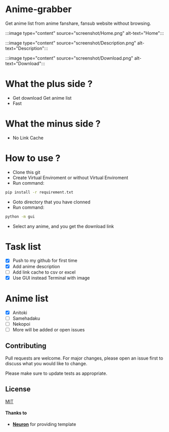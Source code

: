 # Anime-grabber
Get anime list from anime fanshare, fansub website without browsing.

:::image type="content" source="screenshot/Home.png" alt-text="Home":::

:::image type="content" source="screenshot/Description.png" alt-text="Description":::

:::image type="content" source="screenshot/Download.png" alt-text="Download":::

# What the plus side ?
+ Get download Get anime list
+ Fast

# What the minus side ?
- No Link Cache 

# How to use ?
- Clone this git
- Create Virtual Enviroment or without Virtual Enviroment
- Run command:
```bash
pip install -r requirement.txt
```
- Goto directory that you have clonned
- Run command:
```bash
python -m gui
```

- Select any anime, and you get the download link

# Task list
- [x] Push to my github for first time
- [x] Add anime description
- [ ] Add link cache to csv or excel
- [x] Use GUI instead Terminal with image

# Anime list
- [x] Anitoki
- [ ] Samehadaku
- [ ] Nekopoi
- [ ] More will be added or open issues

## Contributing
Pull requests are welcome. For major changes, please open an issue first to discuss what you would like to change.

Please make sure to update tests as appropriate.

## License
[MIT](https://choosealicense.com/licenses/mit/)

#### Thanks to
- [**Neuron**](https://github.com/Andrew-Shay/Neuron) for providing template